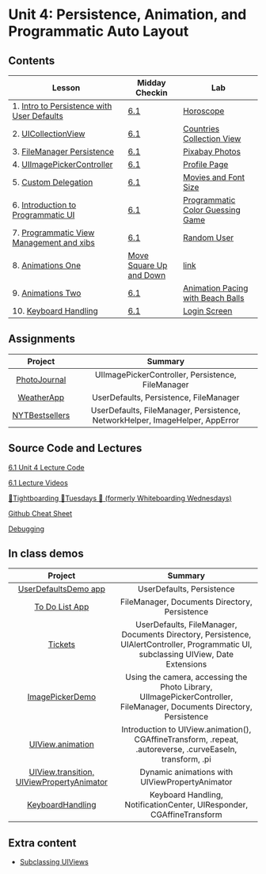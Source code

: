 
# Unit 4: Persistence, Animation, and Programmatic Auto Layout

## Contents

| Lesson | Midday Checkin | Lab |
| --- | --- | --- |
| 1. [Intro to Persistence with User Defaults](./intro-to-persistence-with-userdefaults/README.md) | [6.1](https://canvas.instructure.com/courses/1605734/quizzes/4315434) | [Horoscope](https://github.com/joinpursuit/Pursuit-Core-iOS-UserDefaults-Lab/blob/master/README.md) |
| 2. [UICollectionView](./uicollectionview/README.md) | [6.1](https://canvas.instructure.com/courses/1605734/quizzes/4325338) | [Countries Collection View](https://github.com/joinpursuit/Pursuit-Core-iOS-Collection-View-Lab/blob/master/README.md) |
| 3. [FileManager Persistence](./filemanager-persistence/README.md) | [6.1](https://canvas.instructure.com/courses/1605734/assignments/12700503) | [Pixabay Photos](https://github.com/joinpursuit/Pursuit-Core-Persistence-Lab/blob/master/README.md) |
| 4. [UIImagePickerController](./uiimagepickercontroller/README.md) | [6.1](https://canvas.instructure.com/courses/1605734/assignments/12707719) | [Profile Page](https://github.com/joinpursuit/Pursuit-Core-iOS-ImagePicker-Lab/blob/master/README.md) |
| 5. [Custom Delegation](./custom-delegation/README.md) | [6.1](https://canvas.instructure.com/courses/1605734/assignments/12749905) | [Movies and Font Size](https://github.com/joinpursuit/Pursuit-Core-MVC-Delegation-Review-Lab) |
| 6. [Introduction to Programmatic UI](./introduction-to-programmatic-ui/README.md) | [6.1](https://canvas.instructure.com/courses/1605734/assignments/12772300) | [Programmatic Color Guessing Game](https://github.com/joinpursuit/Pursuit-Core-iOS-Programmatic-UI-Lab/blob/master/README.md) |
| 7. [Programmatic View Management and xibs](https://github.com/joinpursuit/Pursuit-Core-iOS/tree/master/persistence-animation-autolayout/custom-cells-programmatic-ui) | [6.1](https://canvas.instructure.com/courses/1605734/assignments/12783776) | [Random User](https://github.com/joinpursuit/Pursuit-Core-iOS-CustomCells-Lab) |
| 8. [Animations One](./animations/README.md) | [Move Square Up and Down](https://canvas.instructure.com/courses/1605734/quizzes/4378507) | [link](https://github.com/joinpursuit/Pursuit-Core-iOS-Animations-Lab) |
| 9. [Animations Two](https://github.com/joinpursuit/Pursuit-Core-iOS/blob/master/persistence-animation-autolayout/animation-continued/README.md) | [6.1](https://canvas.instructure.com/courses/1605734/assignments/12820405) | [Animation Pacing with Beach Balls](https://github.com/joinpursuit/Pursuit-Core-iOS-Animations-Lab-Two/blob/master/README.md) |
| 10. [Keyboard Handling](./keyboard-handling/README.md) | [6.1](https://canvas.instructure.com/courses/1605734/assignments/12832903) | [Login Screen](https://github.com/joinpursuit/Pursuit-Core-iOS-Keyboard-Handling-Lab/blob/master/README.md) |

## Assignments

| Project | Summary |
|:-------:|:------:|
| [PhotoJournal](https://github.com/joinpursuit/Pursuit-Core-iOS-PhotoJournal-Assignment) | UIImagePickerController, Persistence, FileManager |
| [WeatherApp](https://github.com/joinpursuit/Pursuit-Core-iOS-WeatherApp) | UserDefaults, Persistence, FileManager |
| [NYTBestsellers](https://github.com/joinpursuit/Pursuit-Core-iOS-New-York-Times-Bestsellers) | UserDefaults, FileManager, Persistence, NetworkHelper, ImageHelper, AppError |


## Source Code and Lectures

[6.1 Unit 4 Lecture Code](./lecture-files)

[6.1 Lecture Videos](https://www.youtube.com/playlist?list=PLlWXR75xZG_et4YYy0b_ClM7Ma-F0xiIF)

[🤙Tightboarding 🤙Tuesdays 🤙 (formerly Whiteboarding Wednesdays)](https://github.com/davidlawrencer/whiteboarding-wednesdays)

[Github Cheat Sheet](https://github.com/davidlawrencer/github-cheat-sheet)

[Debugging](./debugging/README.md)

## In class demos

| Project | Summary |
|:-------:|:------:|
| [UserDefaultsDemo app](https://github.com/joinpursuit/Pursuit-Core-iOS-UserDefaults-Demo) | UserDefaults, Persistence |
| [To Do List App](https://github.com/joinpursuit/Pursuit-Core-iOS-To-Do-List) | FileManager, Documents Directory, Persistence |
| [Tickets](https://github.com/joinpursuit/Pursuit-Core-iOS-Tickets) | UserDefaults, FileManager, Documents Directory, Persistence, UIAlertController, Programmatic UI, subclassing UIView, Date Extensions |
| [ImagePickerDemo](https://github.com/joinpursuit/Pursuit-Core-iOS-ImagePickerDemo) | Using the camera, accessing the Photo Library, UIImagePickerController, FileManager, Documents Directory, Persistence |
| [UIView.animation](https://github.com/joinpursuit/Pursuit-Core-iOS-UIView-Animations-Intro) | Introduction to UIView.animation(), CGAffineTransform, .repeat, .autoreverse, .curveEaseIn, transform, .pi |
| [UIView.transition, UIViewPropertyAnimator](https://github.com/joinpursuit/Pursuit-Core-iOS-UIView-Animations-Continued) | Dynamic animations with UIViewPropertyAnimator |
| [KeyboardHandling](https://github.com/joinpursuit/Pursuit-Core-iOS-Keyboard-Handling) | Keyboard Handling, NotificationCenter, UIResponder, CGAffineTransform |

## Extra content

- [Subclassing UIViews](./subclassing-uiviews/README.md)
